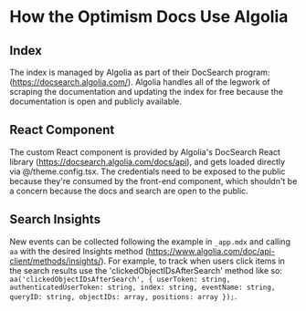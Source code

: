 # How the Optimism Docs Use Algolia

## Index

The index is managed by Algolia as part of their DocSearch program: 
(https://docsearch.algolia.com/). Algolia handles all of the legwork of scraping
the documentation and updating the index for free because the documentation is 
open and publicly available. 

## React Component

The custom React component is provided by Algolia's DocSearch React library
(https://docsearch.algolia.com/docs/api), and gets loaded directly via 
@/theme.config.tsx. The credentials need to be exposed to the public because 
they're consumed by the front-end component, which shouldn't be a concern
because the docs and search are open to the public. 

## Search Insights

New events can be collected following the example in `_app.mdx` and calling `aa`
with the desired Insights method 
(https://www.algolia.com/doc/api-client/methods/insights/). For example, to 
track when users click items in the search results use the 
'clickedObjectIDsAfterSearch' method like so:
`aa('clickedObjectIDsAfterSearch', {
    userToken: string,
    authenticatedUserToken: string,
    index: string,
    eventName: string,
    queryID: string,
    objectIDs: array,
    positions: array
});`.